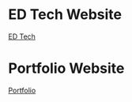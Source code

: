 
# ED Tech Website

[ED Tech](https://shauryacoderscave.netlify.app/)

# Portfolio Website

[Portfolio](https://portfolioshaurya.netlify.app/)
